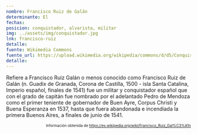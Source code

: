 ```yaml
---
nombre: Francisco Ruiz de Galán
determinante: El
fechas: 
posicion: conquistador, alvarista, militar
img: ../assets/img/conquistador.jpg
lnk: francisco-ruiz
detalle: 
fuente: Wikimedia Commons
fuente_url: https://upload.wikimedia.org/wikipedia/commons/d/d5/Conquistador_espa%C3%B1ol.JPG
detalle: 
---
```


<p>Refiere a Francisco Ruiz Galán o menos conocido como Francisco Ruiz de Galán (n. Guadix de Granada, Corona de Castilla, 1500 - isla Santa Catalina, Imperio español, finales de 1541) fue un militar y conquistador español que con el grado de capitán fue nombrado por el adelantado Pedro de Mendoza como el primer teniente de gobernador de Buen Ayre, Corpus Christi y Buena Esperanza en 1537, hasta que fuera abandonada e incendiada la primera Buenos Aires, a finales de junio de 1541.</p>
<p style="font-size: 10px; text-align:right;">Información obtenida de <a href="https://es.wikipedia.org/wiki/Francisco_Ruiz_Gal%C3%A1n" target="_blank">https://es.wikipedia.org/wiki/Francisco_Ruiz_Gal%C3%A1n</a></p>